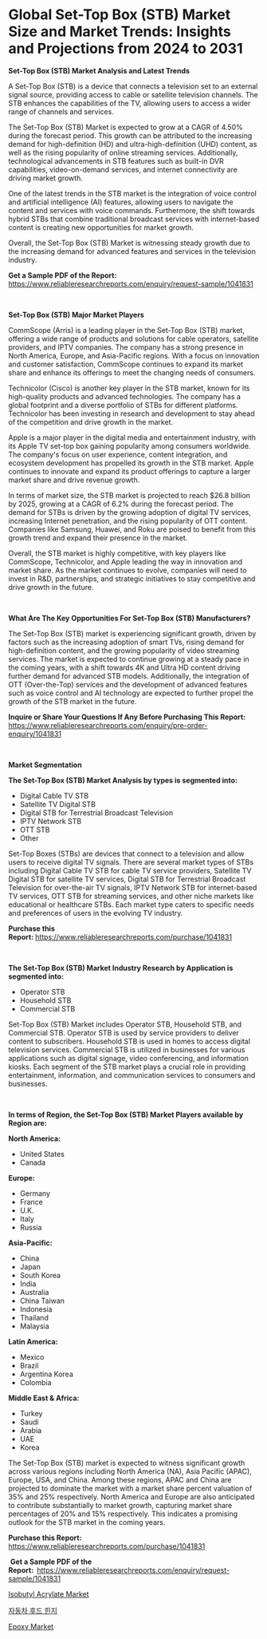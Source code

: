<p><h1>Global Set-Top Box (STB) Market Size and Market Trends: Insights and Projections from 2024 to 2031</h1></p><p><strong>Set-Top Box (STB) Market Analysis and Latest Trends</strong></p>
<p><p>A Set-Top Box (STB) is a device that connects a television set to an external signal source, providing access to cable or satellite television channels. The STB enhances the capabilities of the TV, allowing users to access a wider range of channels and services.</p><p>The Set-Top Box (STB) Market is expected to grow at a CAGR of 4.50% during the forecast period. This growth can be attributed to the increasing demand for high-definition (HD) and ultra-high-definition (UHD) content, as well as the rising popularity of online streaming services. Additionally, technological advancements in STB features such as built-in DVR capabilities, video-on-demand services, and internet connectivity are driving market growth.</p><p>One of the latest trends in the STB market is the integration of voice control and artificial intelligence (AI) features, allowing users to navigate the content and services with voice commands. Furthermore, the shift towards hybrid STBs that combine traditional broadcast services with internet-based content is creating new opportunities for market growth.</p><p>Overall, the Set-Top Box (STB) Market is witnessing steady growth due to the increasing demand for advanced features and services in the television industry.</p></p>
<p><strong>Get a Sample PDF of the Report:&nbsp;</strong> <a href="https://www.reliableresearchreports.com/enquiry/request-sample/1041831">https://www.reliableresearchreports.com/enquiry/request-sample/1041831</a></p>
<p>&nbsp;</p>
<p><strong>Set-Top Box (STB) Major Market Players</strong></p>
<p><p>CommScope (Arris) is a leading player in the Set-Top Box (STB) market, offering a wide range of products and solutions for cable operators, satellite providers, and IPTV companies. The company has a strong presence in North America, Europe, and Asia-Pacific regions. With a focus on innovation and customer satisfaction, CommScope continues to expand its market share and enhance its offerings to meet the changing needs of consumers.</p><p>Technicolor (Cisco) is another key player in the STB market, known for its high-quality products and advanced technologies. The company has a global footprint and a diverse portfolio of STBs for different platforms. Technicolor has been investing in research and development to stay ahead of the competition and drive growth in the market.</p><p>Apple is a major player in the digital media and entertainment industry, with its Apple TV set-top box gaining popularity among consumers worldwide. The company's focus on user experience, content integration, and ecosystem development has propelled its growth in the STB market. Apple continues to innovate and expand its product offerings to capture a larger market share and drive revenue growth.</p><p>In terms of market size, the STB market is projected to reach $26.8 billion by 2025, growing at a CAGR of 6.2% during the forecast period. The demand for STBs is driven by the growing adoption of digital TV services, increasing Internet penetration, and the rising popularity of OTT content. Companies like Samsung, Huawei, and Roku are poised to benefit from this growth trend and expand their presence in the market.</p><p>Overall, the STB market is highly competitive, with key players like CommScope, Technicolor, and Apple leading the way in innovation and market share. As the market continues to evolve, companies will need to invest in R&D, partnerships, and strategic initiatives to stay competitive and drive growth in the future.</p></p>
<p>&nbsp;</p>
<p><strong>What Are The Key Opportunities For Set-Top Box (STB) Manufacturers?</strong></p>
<p><p>The Set-Top Box (STB) market is experiencing significant growth, driven by factors such as the increasing adoption of smart TVs, rising demand for high-definition content, and the growing popularity of video streaming services. The market is expected to continue growing at a steady pace in the coming years, with a shift towards 4K and Ultra HD content driving further demand for advanced STB models. Additionally, the integration of OTT (Over-the-Top) services and the development of advanced features such as voice control and AI technology are expected to further propel the growth of the STB market in the future.</p></p>
<p><strong>Inquire or Share Your Questions If Any Before Purchasing This Report:</strong> <a href="https://www.reliableresearchreports.com/enquiry/pre-order-enquiry/1041831">https://www.reliableresearchreports.com/enquiry/pre-order-enquiry/1041831</a></p>
<p>&nbsp;</p>
<p><strong>Market Segmentation</strong></p>
<p><strong>The Set-Top Box (STB) Market Analysis by types is segmented into:</strong></p>
<p><ul><li>Digital Cable TV STB</li><li>Satellite TV Digital STB</li><li>Digital STB for Terrestrial Broadcast Television</li><li>IPTV Network STB</li><li>OTT STB</li><li>Other</li></ul></p>
<p><p>Set-Top Boxes (STBs) are devices that connect to a television and allow users to receive digital TV signals. There are several market types of STBs including Digital Cable TV STB for cable TV service providers, Satellite TV Digital STB for satellite TV services, Digital STB for Terrestrial Broadcast Television for over-the-air TV signals, IPTV Network STB for internet-based TV services, OTT STB for streaming services, and other niche markets like educational or healthcare STBs. Each market type caters to specific needs and preferences of users in the evolving TV industry.</p></p>
<p><strong>Purchase this Report:&nbsp;</strong><a href="https://www.reliableresearchreports.com/purchase/1041831">https://www.reliableresearchreports.com/purchase/1041831</a></p>
<p>&nbsp;</p>
<p><strong>The Set-Top Box (STB) Market Industry Research by Application is segmented into:</strong></p>
<p><ul><li>Operator STB</li><li>Household STB</li><li>Commercial STB</li></ul></p>
<p><p>Set-Top Box (STB) Market includes Operator STB, Household STB, and Commercial STB. Operator STB is used by service providers to deliver content to subscribers. Household STB is used in homes to access digital television services. Commercial STB is utilized in businesses for various applications such as digital signage, video conferencing, and information kiosks. Each segment of the STB market plays a crucial role in providing entertainment, information, and communication services to consumers and businesses.</p></p>
<p>&nbsp;</p>
<p><strong>In terms of Region, the Set-Top Box (STB) Market Players available by Region are:</strong></p>
<p>
    <p> <strong> North America: </strong>
        <ul>
            <li>United States</li>
            <li>Canada</li>
        </ul>
        </p> 
    <p> <strong> Europe: </strong>
        <ul>
            <li>Germany</li>
            <li>France</li>
            <li>U.K.</li>
            <li>Italy</li>
            <li>Russia</li>
        </ul>
        </p> 
    <p> <strong> Asia-Pacific: </strong>
        <ul>
            <li>China</li>
            <li>Japan</li>
            <li>South Korea</li>
            <li>India</li>
            <li>Australia</li>
            <li>China Taiwan</li>
            <li>Indonesia</li>
            <li>Thailand</li>
            <li>Malaysia</li>
        </ul>
        </p> 
    <p> <strong> Latin America: </strong>
        <ul>
            <li>Mexico</li>
            <li>Brazil</li>
            <li>Argentina Korea</li>
            <li>Colombia</li>
        </ul>
        </p> 
    <p> <strong> Middle East & Africa: </strong>
        <ul>
            <li>Turkey</li>
            <li>Saudi</li>
            <li>Arabia</li>
            <li>UAE</li>
            <li>Korea</li>
        </ul>
    </p>
    </p>
<p><p>The Set-Top Box (STB) market is expected to witness significant growth across various regions including North America (NA), Asia Pacific (APAC), Europe, USA, and China. Among these regions, APAC and China are projected to dominate the market with a market share percent valuation of 35% and 25% respectively. North America and Europe are also anticipated to contribute substantially to market growth, capturing market share percentages of 20% and 15% respectively. This indicates a promising outlook for the STB market in the coming years.</p></p>
<p><strong>Purchase this Report: </strong><a href="https://www.reliableresearchreports.com/purchase/1041831">https://www.reliableresearchreports.com/purchase/1041831</a></p>
<p>&nbsp;<strong>Get a Sample PDF of the Report:&nbsp;&nbsp;</strong><a href="https://www.reliableresearchreports.com/enquiry/request-sample/1041831">https://www.reliableresearchreports.com/enquiry/request-sample/1041831</a></p>
<p><strong></strong></p>
<p><p><a href="https://copper-carbon-84f.notion.site/Isobutyl-Acrylate-Market-Size-and-Growth-Market-Segmentation-Regional-and-Country-Breakdowns-and--2422945c52684bdab949491af779a6fc">Isobutyl Acrylate Market</a></p><p><a href="https://github.com/vss5505pa7z1p/Market-Research-Report-List-1/blob/main/42639228013.md">자동차 후드 힌지</a></p><p><a href="https://circular-yam-9b9.notion.site/Epoxy-Market-Growth-Market-Trends-COVID-19-Impact-and-Forecasts-for-period-from-2024-2031-f5878628aef948709f01addf8b5d5a14">Epoxy Market</a></p></p>